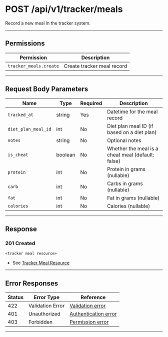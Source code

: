 # POST /api/v1/tracker/meals

Record a new meal in the tracker system.


---

## Permissions
| Permission                   | Description                      |
|------------------------------|----------------------------------|
| `tracker_meals.create`       | Create tracker meal record       |

---

## Request Body Parameters
| Name             | Type    | Required | Description                                 |
|------------------|---------|----------|---------------------------------------------|
| `tracked_at`     | string  | Yes      | Datetime for the meal record                |
| `diet_plan_meal_id`| int   | No       | Diet plan meal ID (if based on a diet plan) |
| `notes`          | string  | No       | Optional notes                              |
| `is_cheat`       | boolean | No       | Whether the meal is a cheat meal (default: false) |
| `protein`        | int     | No       | Protein in grams (nullable)                 |
| `carb`           | int     | No       | Carbs in grams (nullable)                   |
| `fat`            | int     | No       | Fat in grams (nullable)                     |
| `calories`       | int     | No       | Calories (nullable)                         |

---

## Response

### 201 Created
```
<tracker meal resource>
```
- See [Tracker Meal Resource](tracker_meal_resource.md)

---

## Error Responses
| Status | Error Type         | Reference                                                      |
|--------|--------------------|----------------------------------------------------------------|
| 422    | Validation Error   | [Validation error](../../_globals/validation-errors.md)         |
| 401    | Unauthorized       | [Authentication error](../../_globals/authentication-errors.md) |
| 403    | Forbidden          | [Permission error](../../_globals/permission-errors.md)         |

---
